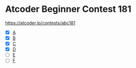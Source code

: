 # Atcoder Beginner Contest 181

https://atcoder.jp/contests/abc181

- [x] [A](https://atcoder.jp/contests/abc181/tasks/abc181_a)
- [x] [B](https://atcoder.jp/contests/abc181/tasks/abc181_b)
- [x] [C](https://atcoder.jp/contests/abc181/tasks/abc181_c)
- [x] [D](https://atcoder.jp/contests/abc181/tasks/abc181_d)
- [ ] [E](https://atcoder.jp/contests/abc181/tasks/abc181_e)
- [ ] [F](https://atcoder.jp/contests/abc181/tasks/abc181_f)
